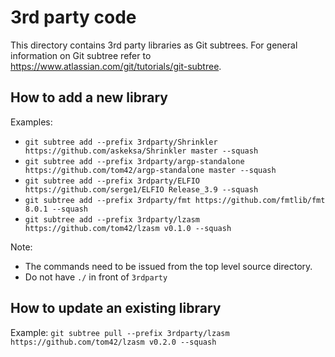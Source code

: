# 3rd party code

This directory contains 3rd party libraries as Git subtrees.
For general information on Git subtree refer to https://www.atlassian.com/git/tutorials/git-subtree.

## How to add a new library
Examples:
* `git subtree add --prefix 3rdparty/Shrinkler https://github.com/askeksa/Shrinkler master --squash`
* `git subtree add --prefix 3rdparty/argp-standalone https://github.com/tom42/argp-standalone master --squash`
* `git subtree add --prefix 3rdparty/ELFIO https://github.com/serge1/ELFIO Release_3.9 --squash`
* `git subtree add --prefix 3rdparty/fmt https://github.com/fmtlib/fmt 8.0.1 --squash`
* `git subtree add --prefix 3rdparty/lzasm https://github.com/tom42/lzasm v0.1.0 --squash`

Note:
* The commands need to be issued from the top level source directory.
* Do not have `./` in front of `3rdparty`

## How to update an existing library
Example: `git subtree pull --prefix 3rdparty/lzasm https://github.com/tom42/lzasm v0.2.0 --squash`
